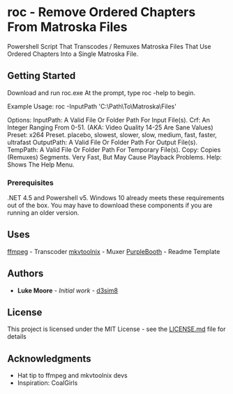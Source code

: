 # roc - Remove Ordered Chapters From Matroska Files

Powershell Script That Transcodes / Remuxes Matroska Files That Use Ordered Chapters Into a Single Matroska File.

## Getting Started

Download and run roc.exe
At the prompt, type roc -help to begin.

Example Usage: roc -InputPath 'C:\Path\To\Matroska\Files\'

Options:
InputPath: A Valid File Or Folder Path For Input File(s).
Crf: An Integer Ranging From 0-51. (AKA: Video Quality 14-25 Are Sane Values)
Preset: x264 Preset. placebo, slowest, slower, slow, medium, fast, faster, ultrafast
OutputPath: A Valid File Or Folder Path For Output File(s).
TempPath: A Valid File Or Folder Path For Temporary File(s).
Copy: Copies (Remuxes) Segments. Very Fast, But May Cause Playback Problems.
Help: Shows The Help Menu.

### Prerequisites

.NET 4.5 and Powershell v5. Windows 10 already meets these requirements out of the box. You may have to download these components if you are running an older version.

## Uses
[ffmpeg](https://www.ffmpeg.org/) - Transcoder
[mkvtoolnix](https://mkvtoolnix.download/index.html) - Muxer
[PurpleBooth](https://github.com/PurpleBooth) - Readme Template

## Authors

* **Luke Moore** - *Initial work* - [d3sim8](https://github.com/lukemoore66)

## License

This project is licensed under the MIT License - see the [LICENSE.md](LICENSE.md) file for details

## Acknowledgments

* Hat tip to ffmpeg and mkvtoolnix devs
* Inspiration: CoalGirls


